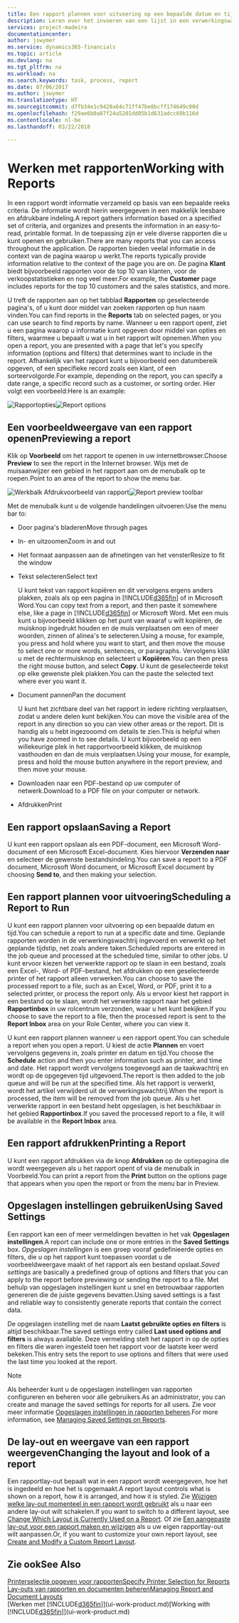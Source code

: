 ```yaml
---
title: Een rapport plannen voor uitvoering op een bepaalde datum en tijd | Microsoft Docs
description: Leren over het invoeren van een lijst in een verwerkingswachtrij en het plannen om te worden verwerkt op een specifieke datum en tijd.
services: project-madeira
documentationcenter: 
author: jswymer
ms.service: dynamics365-financials
ms.topic: article
ms.devlang: na
ms.tgt_pltfrm: na
ms.workload: na
ms.search.keywords: task, process, report
ms.date: 07/06/2017
ms.author: jswymer
ms.translationtype: HT
ms.sourcegitcommit: d7fb34e1c9428a64c71ff47be8bcff174649c00d
ms.openlocfilehash: f29ae6b0a87f24a5201dd05b1d631adcc69b116d
ms.contentlocale: nl-be
ms.lasthandoff: 03/22/2018

---
```

# <a name="working-with-reports"></a><span data-ttu-id="04f20-103">Werken met rapporten</span><span class="sxs-lookup"><span data-stu-id="04f20-103">Working with Reports</span></span>
<span data-ttu-id="04f20-104">In een rapport wordt informatie verzameld op basis van een bepaalde reeks criteria. De informatie wordt hierin weergegeven in een makkelijk leesbare en afdrukbare indeling.</span><span class="sxs-lookup"><span data-stu-id="04f20-104">A report gathers information based on a specified set of criteria, and organizes and presents the information in an easy-to-read, printable format.</span></span> <span data-ttu-id="04f20-105">In de toepassing zijn er vele diverse rapporten die u kunt openen en gebruiken.</span><span class="sxs-lookup"><span data-stu-id="04f20-105">There are many reports that you can access throughout the application.</span></span> <span data-ttu-id="04f20-106">De rapporten bieden veelal informatie in de context van de pagina waarop u werkt.</span><span class="sxs-lookup"><span data-stu-id="04f20-106">The reports typically provide information relative to the context of the page you are on.</span></span> <span data-ttu-id="04f20-107">De pagina **Klant** biedt bijvoorbeeld rapporten voor de top 10 van klanten, voor de verkoopstatistieken en nog veel meer.</span><span class="sxs-lookup"><span data-stu-id="04f20-107">For example, the **Customer** page includes reports for the top 10 customers and the sales statistics, and more.</span></span>

<span data-ttu-id="04f20-108">U treft de rapporten aan op het tabblad **Rapporten** op geselecteerde pagina's, of u kunt door middel van zoeken rapporten op hun naam vinden.</span><span class="sxs-lookup"><span data-stu-id="04f20-108">You can find reports in the **Reports** tab on selected pages, or you can use search to find reports by name.</span></span> <span data-ttu-id="04f20-109">Wanneer u een rapport opent, ziet u een pagina waarop u informatie kunt opgeven door middel van opties en filters, waarmee u bepaalt u wat u in het rapport wilt opnemen.</span><span class="sxs-lookup"><span data-stu-id="04f20-109">When you open a report, you are presented with a page that let's you specify information (options and filters) that determines want to include in the report.</span></span> <span data-ttu-id="04f20-110">Afhankelijk van het rapport kunt u bijvoorbeeld een datumbereik opgeven, of een specifieke record zoals een klant, of een sorteervolgorde.</span><span class="sxs-lookup"><span data-stu-id="04f20-110">For example, depending on the report, you can specify a date range, a specific record such as a customer, or sorting order.</span></span> <span data-ttu-id="04f20-111">Hier volgt een voorbeeld:</span><span class="sxs-lookup"><span data-stu-id="04f20-111">Here is an example:</span></span>

<span data-ttu-id="04f20-112">![Rapportopties](media/report_options.png "Rapportopties")</span><span class="sxs-lookup"><span data-stu-id="04f20-112">![Report options](media/report_options.png "Report options")</span></span>

## <a name="previewing-a-report"></a><span data-ttu-id="04f20-113">Een voorbeeldweergave van een rapport openen</span><span class="sxs-lookup"><span data-stu-id="04f20-113">Previewing a report</span></span>
<span data-ttu-id="04f20-114">Klik op **Voorbeeld** om het rapport te openen in uw internetbrowser.</span><span class="sxs-lookup"><span data-stu-id="04f20-114">Choose **Preview** to see the report in the Internet browser.</span></span> <span data-ttu-id="04f20-115">Wijs met de muisaanwijzer een gebied in het rapport aan om de menubalk op te roepen.</span><span class="sxs-lookup"><span data-stu-id="04f20-115">Point to an area of the report to show the menu bar.</span></span>  

<span data-ttu-id="04f20-116">![Werkbalk Afdrukvoorbeeld van rapport](media/report_viewer.png "Werkbalk Afdrukvoorbeeld van rapport")</span><span class="sxs-lookup"><span data-stu-id="04f20-116">![Report preview toolbar](media/report_viewer.png "Report preview toolbar")</span></span>

<span data-ttu-id="04f20-117">Met de menubalk kunt u de volgende handelingen uitvoeren:</span><span class="sxs-lookup"><span data-stu-id="04f20-117">Use the menu bar to:</span></span>

-   <span data-ttu-id="04f20-118">Door pagina's bladeren</span><span class="sxs-lookup"><span data-stu-id="04f20-118">Move through pages</span></span>
-   <span data-ttu-id="04f20-119">In- en uitzoomen</span><span class="sxs-lookup"><span data-stu-id="04f20-119">Zoom in and out</span></span>
-   <span data-ttu-id="04f20-120">Het formaat aanpassen aan de afmetingen van het venster</span><span class="sxs-lookup"><span data-stu-id="04f20-120">Resize to fit the window</span></span>
-   <span data-ttu-id="04f20-121">Tekst selecteren</span><span class="sxs-lookup"><span data-stu-id="04f20-121">Select text</span></span>

    <span data-ttu-id="04f20-122">U kunt tekst van rapport kopiëren en dit vervolgens ergens anders plakken, zoals als op een pagina in [!INCLUDE[d365fin](includes/d365fin_md.md)] of in Microsoft Word.</span><span class="sxs-lookup"><span data-stu-id="04f20-122">You can copy text from a report, and then paste it somewhere else, like a page in [!INCLUDE[d365fin](includes/d365fin_md.md)] or Microsoft Word.</span></span>  <span data-ttu-id="04f20-123">Met een muis kunt u bijvoorbeeld klikken op het punt van waaraf u wilt kopiëren, de muisknop ingedrukt houden en de muis verplaatsen om een of meer woorden, zinnen of alinea's te selecteren.</span><span class="sxs-lookup"><span data-stu-id="04f20-123">Using a mouse, for example, you press and hold where you want to start, and then move the mouse to select one or more words, sentences, or paragraphs.</span></span> <span data-ttu-id="04f20-124">Vervolgens klikt u met de rechtermuisknop en selecteert u **Kopiëren**.</span><span class="sxs-lookup"><span data-stu-id="04f20-124">You can then press the right mouse button, and select **Copy**.</span></span> <span data-ttu-id="04f20-125">U kunt de geselecteerde tekst op elke gewenste plek plakken.</span><span class="sxs-lookup"><span data-stu-id="04f20-125">You can the paste the selected text where ever you want it.</span></span>
-   <span data-ttu-id="04f20-126">Document pannen</span><span class="sxs-lookup"><span data-stu-id="04f20-126">Pan the document</span></span>

    <span data-ttu-id="04f20-127">U kunt het zichtbare deel van het rapport in iedere richting verplaatsen, zodat u andere delen kunt bekijken.</span><span class="sxs-lookup"><span data-stu-id="04f20-127">You can move the visible area of the report in any direction so you can view other areas or the report.</span></span> <span data-ttu-id="04f20-128">Dit is handig als u hebt ingezooomd om details te zien.</span><span class="sxs-lookup"><span data-stu-id="04f20-128">This is helpful when you have zoomed in to see details.</span></span>  <span data-ttu-id="04f20-129">U kunt bijvoorbeeld op een willekeurige plek in het rapportvoorbeeld klikken, de muisknop vasthouden en dan de muis verplaatsen.</span><span class="sxs-lookup"><span data-stu-id="04f20-129">Using your mouse, for example, press and hold the mouse button anywhere in the report preview, and then move your mouse.</span></span>

-   <span data-ttu-id="04f20-130">Downloaden naar een PDF-bestand op uw computer of netwerk.</span><span class="sxs-lookup"><span data-stu-id="04f20-130">Download to a PDF file on your computer or network.</span></span>
-   <span data-ttu-id="04f20-131">Afdrukken</span><span class="sxs-lookup"><span data-stu-id="04f20-131">Print</span></span>


## <a name="saving-a-report"></a><span data-ttu-id="04f20-132">Een rapport opslaan</span><span class="sxs-lookup"><span data-stu-id="04f20-132">Saving a Report</span></span>
<span data-ttu-id="04f20-133">U kunt een rapport opslaan als een PDF-document, een Microsoft Word-document of een Microsoft Excel-document. Kies hiervoor **Verzenden naar** en selecteer de gewenste bestandsindeling.</span><span class="sxs-lookup"><span data-stu-id="04f20-133">You can save a report to a PDF document, Microsoft Word document, or Microsoft Excel document by choosing **Send to**, and then making your selection.</span></span>

## <a name="ScheduleReport"></a><span data-ttu-id="04f20-134">Een rapport plannen voor uitvoering</span><span class="sxs-lookup"><span data-stu-id="04f20-134">Scheduling a Report to Run</span></span>
<span data-ttu-id="04f20-135">U kunt een rapport plannen voor uitvoering op een bepaalde datum en tijd.</span><span class="sxs-lookup"><span data-stu-id="04f20-135">You can schedule a report to run at a specific date and time.</span></span> <span data-ttu-id="04f20-136">Geplande rapporten worden in de verwerkingswachtrij ingevoerd en verwerkt op het geplande tijdstip, net zoals andere taken.</span><span class="sxs-lookup"><span data-stu-id="04f20-136">Scheduled reports are entered in the job queue and processed at the scheduled time, similar to other jobs.</span></span> <span data-ttu-id="04f20-137">U kunt ervoor kiezen het verwerkte rapport op te slaan in een bestand, zoals een Excel-, Word- of PDF-bestand, het afdrukken op een geselecteerde printer of het rapport alleen verwerken.</span><span class="sxs-lookup"><span data-stu-id="04f20-137">You can choose to save the processed report to a file, such as an Excel, Word, or PDF, print it to a selected printer, or process the report only.</span></span> <span data-ttu-id="04f20-138">Als u ervoor kiest het rapport in een bestand op te slaan, wordt het verwerkte rapport naar het gebied **Rapportinbox** in uw rolcentrum verzonden, waar u het kunt bekijken.</span><span class="sxs-lookup"><span data-stu-id="04f20-138">If you choose to save the report to a file, then the processed report is sent to the **Report Inbox** area on your Role Center, where you can view it.</span></span>

<span data-ttu-id="04f20-139">U kunt een rapport plannen wanneer u een rapport opent.</span><span class="sxs-lookup"><span data-stu-id="04f20-139">You can schedule a report when you open a report.</span></span> <span data-ttu-id="04f20-140">U kiest de actie **Plannen** en voert vervolgens gegevens in, zoals printer en datum en tijd.</span><span class="sxs-lookup"><span data-stu-id="04f20-140">You choose the **Schedule** action and then you enter information such as printer, and time and date.</span></span> <span data-ttu-id="04f20-141">Het rapport wordt vervolgens toegevoegd aan de taakwachtrij en wordt op de opgegeven tijd uitgevoerd.</span><span class="sxs-lookup"><span data-stu-id="04f20-141">The report is then added to the job queue and will be run at the specified time.</span></span> <span data-ttu-id="04f20-142">Als het rapport is verwerkt, wordt het artikel verwijderd uit de verwerkingswachtrij.</span><span class="sxs-lookup"><span data-stu-id="04f20-142">When the report is processed, the item will be removed from the job queue.</span></span> <span data-ttu-id="04f20-143">Als u het verwerkte rapport in een bestand hebt opgeslagen, is het beschikbaar in het gebied **Rapportinbox**.</span><span class="sxs-lookup"><span data-stu-id="04f20-143">If you saved the processed report to a file, it will be available in the **Report Inbox** area.</span></span>

## <a name="PrintReport"></a><span data-ttu-id="04f20-144">Een rapport afdrukken</span><span class="sxs-lookup"><span data-stu-id="04f20-144">Printing a Report</span></span>
<span data-ttu-id="04f20-145">U kunt een rapport afdrukken via de knop **Afdrukken** op de optiepagina die wordt weergegeven als u het rapport opent of via de menubalk in Voorbeeld.</span><span class="sxs-lookup"><span data-stu-id="04f20-145">You can print a report from the **Print** button on the options page that appears when you open the report or from the menu bar in Preview.</span></span>

## <a name="using-saved-settings"></a><span data-ttu-id="04f20-146">Opgeslagen instellingen gebruiken</span><span class="sxs-lookup"><span data-stu-id="04f20-146">Using Saved Settings</span></span>
<span data-ttu-id="04f20-147">Een rapport kan een of meer vermeldingen bevatten in het vak **Opgeslagen instellingen**.</span><span class="sxs-lookup"><span data-stu-id="04f20-147">A report can include one or more entries in the **Saved Settings** box.</span></span> <span data-ttu-id="04f20-148">*Opgeslagen instellingen* is een groep vooraf gedefinieerde opties en filters, die u op het rapport kunt toepassen voordat u de voorbeeldweergave maakt of het rapport als een bestand opslaat.</span><span class="sxs-lookup"><span data-stu-id="04f20-148">*Saved settings* are basically a predefined group of options and filters that you can apply to the report before previewing or sending the report to a file.</span></span> <span data-ttu-id="04f20-149">Met behulp van opgeslagen instellingen kunt u snel en betrouwbaar rapporten genereren die de juiste gegevens bevatten.</span><span class="sxs-lookup"><span data-stu-id="04f20-149">Using saved settings is a fast and reliable way to consistently generate reports that contain the correct data.</span></span>

<span data-ttu-id="04f20-150">De opgeslagen instelling met de naam **Laatst gebruikte opties en filters** is altijd beschikbaar.</span><span class="sxs-lookup"><span data-stu-id="04f20-150">The saved settings entry called **Last used options and filters** is always available.</span></span> <span data-ttu-id="04f20-151">Deze vermelding stelt het rapport in op de opties en filters die waren ingesteld toen het rapport voor de laatste keer werd bekeken.</span><span class="sxs-lookup"><span data-stu-id="04f20-151">This entry sets the report to use options and filters that were used the last time you looked at the report.</span></span>

>[!NOTE]
><span data-ttu-id="04f20-152">Als beheerder kunt u de opgeslagen instellingen van rapporten configureren en beheren voor alle gebruikers.</span><span class="sxs-lookup"><span data-stu-id="04f20-152">As an administrator, you can create and manage the saved settings for reports for all users.</span></span> <span data-ttu-id="04f20-153">Zie voor meer informatie [Opgeslagen instellingen in rapporten beheren](reports-saving-reusing-settings.md).</span><span class="sxs-lookup"><span data-stu-id="04f20-153">For more information, see [Managing Saved Settings on Reports](reports-saving-reusing-settings.md).</span></span>

## <a name="changing-the-layout-and-look-of-a-report"></a><span data-ttu-id="04f20-154">De lay-out en weergave van een rapport weergeven</span><span class="sxs-lookup"><span data-stu-id="04f20-154">Changing the layout and look of a report</span></span>
<span data-ttu-id="04f20-155">Een rapportlay-out bepaalt wat in een rapport wordt weergegeven, hoe het is ingedeeld en hoe het is opgemaakt.</span><span class="sxs-lookup"><span data-stu-id="04f20-155">A report layout controls what is shown on a report, how it is arranged, and how it is styled.</span></span> <span data-ttu-id="04f20-156">Zie [Wijzigen welke lay-out momenteel in een rapport wordt gebruikt](ui-how-change-layout-currently-used-report.md) als u naar een andere lay-out wilt schakelen.</span><span class="sxs-lookup"><span data-stu-id="04f20-156">If you want to switch to a different layout, see [Change Which Layout is Currently Used on a Report](ui-how-change-layout-currently-used-report.md).</span></span> <span data-ttu-id="04f20-157">Of zie [Een aangepaste lay-out voor een rapport maken en wijzigen](ui-how-create-custom-report-layout.md) als u uw eigen rapportlay-out wilt aanpassen.</span><span class="sxs-lookup"><span data-stu-id="04f20-157">Or, if you want to customize your own report layout, see [Create and Modify a Custom Report Layout](ui-how-create-custom-report-layout.md).</span></span>

## <a name="see-also"></a><span data-ttu-id="04f20-158">Zie ook</span><span class="sxs-lookup"><span data-stu-id="04f20-158">See Also</span></span>
[<span data-ttu-id="04f20-159">Printerselectie opgeven voor rapporten</span><span class="sxs-lookup"><span data-stu-id="04f20-159">Specify Printer Selection for Reports</span></span>](ui-specify-printer-selection-reports.md)  
[<span data-ttu-id="04f20-160">Lay-outs van rapporten en documenten beheren</span><span class="sxs-lookup"><span data-stu-id="04f20-160">Managing Report and Document Layouts</span></span>](ui-manage-report-layouts.md)  
<span data-ttu-id="04f20-161">[Werken met [!INCLUDE[d365fin](includes/d365fin_md.md)]](ui-work-product.md)</span><span class="sxs-lookup"><span data-stu-id="04f20-161">[Working with [!INCLUDE[d365fin](includes/d365fin_md.md)]](ui-work-product.md)</span></span>

